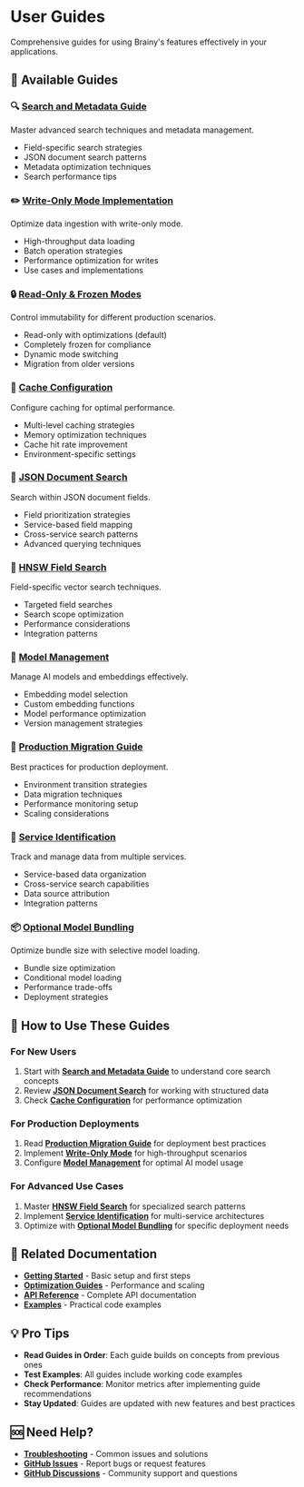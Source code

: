 # User Guides

Comprehensive guides for using Brainy's features effectively in your applications.

## 📖 Available Guides

### 🔍 [Search and Metadata Guide](SEARCH_AND_METADATA_GUIDE.md)
Master advanced search techniques and metadata management.

- Field-specific search strategies
- JSON document search patterns
- Metadata optimization techniques
- Search performance tips

### ✏️ [Write-Only Mode Implementation](WRITEONLY_MODE_IMPLEMENTATION.md)
Optimize data ingestion with write-only mode.

- High-throughput data loading
- Batch operation strategies
- Performance optimization for writes
- Use cases and implementations

### 🔒 [Read-Only & Frozen Modes](../guides/readonly-frozen-modes.md)
Control immutability for different production scenarios.

- Read-only with optimizations (default)
- Completely frozen for compliance
- Dynamic mode switching
- Migration from older versions

### 💾 [Cache Configuration](../guides/cache-configuration.md)
Configure caching for optimal performance.

- Multi-level caching strategies
- Memory optimization techniques
- Cache hit rate improvement
- Environment-specific settings

### 📄 [JSON Document Search](../guides/json-document-search.md)
Search within JSON document fields.

- Field prioritization strategies
- Service-based field mapping
- Cross-service search patterns
- Advanced querying techniques

### 🎯 [HNSW Field Search](../guides/hnsw-field-search.md)
Field-specific vector search techniques.

- Targeted field searches
- Search scope optimization
- Performance considerations
- Integration patterns

### 🤖 [Model Management](../guides/model-management.md)
Manage AI models and embeddings effectively.

- Embedding model selection
- Custom embedding functions
- Model performance optimization
- Version management strategies

### 🚀 [Production Migration Guide](../guides/production-migration-guide.md)
Best practices for production deployment.

- Environment transition strategies
- Data migration techniques
- Performance monitoring setup
- Scaling considerations

### 🔌 [Service Identification](../guides/service-identification.md)
Track and manage data from multiple services.

- Service-based data organization
- Cross-service search capabilities
- Data source attribution
- Integration patterns

### 📦 [Optional Model Bundling](../guides/optional-model-bundling.md)
Optimize bundle size with selective model loading.

- Bundle size optimization
- Conditional model loading
- Performance trade-offs
- Deployment strategies

## 🎯 How to Use These Guides

### For New Users
1. Start with **[Search and Metadata Guide](SEARCH_AND_METADATA_GUIDE.md)** to understand core search concepts
2. Review **[JSON Document Search](../guides/json-document-search.md)** for working with structured data
3. Check **[Cache Configuration](../guides/cache-configuration.md)** for performance optimization

### For Production Deployments
1. Read **[Production Migration Guide](../guides/production-migration-guide.md)** for deployment best practices
2. Implement **[Write-Only Mode](WRITEONLY_MODE_IMPLEMENTATION.md)** for high-throughput scenarios
3. Configure **[Model Management](../guides/model-management.md)** for optimal AI model usage

### For Advanced Use Cases
1. Master **[HNSW Field Search](../guides/hnsw-field-search.md)** for specialized search patterns
2. Implement **[Service Identification](../guides/service-identification.md)** for multi-service architectures
3. Optimize with **[Optional Model Bundling](../guides/optional-model-bundling.md)** for specific deployment needs

## 🔗 Related Documentation

- **[Getting Started](../getting-started/)** - Basic setup and first steps
- **[Optimization Guides](../optimization-guides/)** - Performance and scaling
- **[API Reference](../api-reference/)** - Complete API documentation
- **[Examples](../examples/)** - Practical code examples

## 💡 Pro Tips

- **Read Guides in Order**: Each guide builds on concepts from previous ones
- **Test Examples**: All guides include working code examples
- **Check Performance**: Monitor metrics after implementing guide recommendations
- **Stay Updated**: Guides are updated with new features and best practices

## 🆘 Need Help?

- **[Troubleshooting](../troubleshooting/)** - Common issues and solutions
- **[GitHub Issues](https://github.com/soulcraft-research/brainy/issues)** - Report bugs or request features
- **[GitHub Discussions](https://github.com/soulcraft-research/brainy/discussions)** - Community support and questions